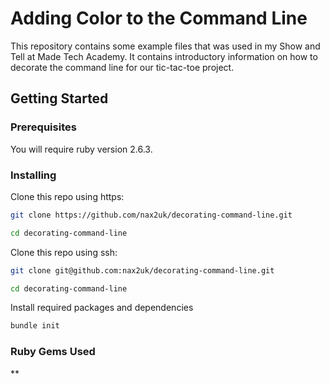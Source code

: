 # Adding Color to the Command Line

This repository contains some example files that was used in my Show and Tell at Made Tech Academy. It contains introductory information on how to decorate the command line for our tic-tac-toe project.

## Getting Started

### Prerequisites

You will require ruby version 2.6.3.

### Installing

Clone this repo using https:

```bash
git clone https://github.com/nax2uk/decorating-command-line.git

cd decorating-command-line
```
Clone this repo using ssh:
```bash
git clone git@github.com:nax2uk/decorating-command-line.git

cd decorating-command-line
```

Install required packages and dependencies

```bash
bundle init
```
### Ruby Gems Used
** 


